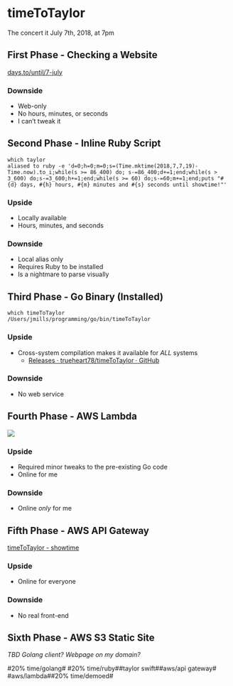 # timeToTaylor
The concert it July 7th, 2018, at 7pm

## First Phase - Checking a Website
[days.to/until/7-july](https://days.to/until/7-july)

### Downside
- Web-only
- No hours, minutes, or seconds 
- I can’t tweak it

## Second Phase - Inline Ruby Script
```
which taylor
aliased to ruby -e 'd=0;h=0;m=0;s=(Time.mktime(2018,7,7,19)-Time.now).to_i;while(s >= 86_400) do; s-=86_400;d+=1;end;while(s > 3_600) do;s-=3_600;h+=1;end;while(s >= 60) do;s-=60;m+=1;end;puts "#{d} days, #{h} hours, #{m} minutes and #{s} seconds until showtime!"'
```
### Upside
* Locally available
* Hours, minutes, and seconds
### Downside
- Local alias only
- Requires Ruby to be installed
- Is a nightmare to parse visually

## Third Phase - Go Binary (Installed)
```
which timeToTaylor
/Users/jmills/programming/go/bin/timeToTaylor
```
### Upside
* Cross-system compilation makes it available for *ALL* systems
	* [Releases · trueheart78/timeToTaylor · GitHub](https://github.com/trueheart78/timeToTaylor/releases)
### Downside
* No web service

## Fourth Phase - AWS Lambda
![](Time%20to%20Taylor%20-%20Go%20and%20AWS%20Lambda/FF468605-E977-43AC-B9CE-774969DC1490.png)
### Upside
* Required minor tweaks to the pre-existing Go code
* Online for me
### Downside
* Online *only* for me

## Fifth Phase - AWS API Gateway
[timeToTaylor - showtime](https://gvitovaif0.execute-api.us-east-2.amazonaws.com/development/showtime)
### Upside
* Online for everyone
### Downside
* No real front-end

## Sixth Phase - AWS S3 Static Site
_TBD_
_Golang client?_
_Webpage on my domain?_


#20% time/golang# #20% time/ruby##taylor swift##aws/api gateway# #aws/lambda##20% time/demoed#
